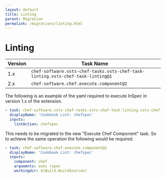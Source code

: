 ```yaml
---
layout: default
title: Linting
parent: Migration
permalink: /migrations/linting.html
---
```


# Linting

| Version | Task Name |
|---|---|
| 1.x | `chef-software.vsts-chef-tasks.vsts-chef-task-linting.vsts-chef-task-linting@1` |
| 2.x | `chef-software.chef.execute.component@2` | 

The following is an example of the yaml required to execute InSpec in version 1.x of the extension.

```yaml
- task: chef-software.vsts-chef-tasks.vsts-chef-task-linting.vsts-chef-task-linting@1
  displayName: 'Cookbook Lint: chefspec'
  inputs:
    lintAction: chefspec
```

This needs to be migrated to the new "Execute Chef Component" task. So to achieve the same operation the following would be required.

```yaml
- task: chef-software.chef.execute.component@2
  displayName: 'Cookbook Lint: chefspec'
  inputs:
    component: chef
    arguments: exec rspec
    workingdir: $(Build.BuildSources)
```
